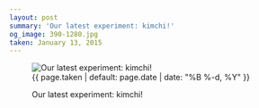 ```yaml
---
layout: post
summary: 'Our latest experiment: kimchi!'
og_image: 390-1280.jpg
taken: January 13, 2015
---
```


<figure class="post" data-src="{{ site.assets_url }}/{{ page.og_image }}">
<img alt="Our latest experiment: kimchi!" sizes="(min-width: 700px) 50vw, calc(100vw - 2rem)" src="{{ site.assets_url }}/390-640.jpg" srcset="{{ site.assets_url }}/390-1280.jpg 1280w, {{ site.assets_url }}/390-960.jpg 960w, {{ site.assets_url }}/390-640.jpg 640w, {{ site.assets_url }}/390-320.jpg 320w"/>
<figcaption>
<time>{{ page.taken | default: page.date | date: "%B %-d, %Y" }}</time>
<p>Our latest experiment: kimchi!</p>
</figcaption>
</figure>
